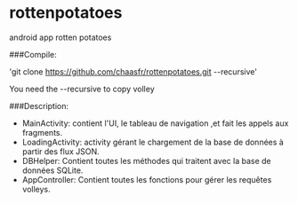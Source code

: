 # rottenpotatoes
android app rotten potatoes

###Compile:

'git clone https://github.com/chaasfr/rottenpotatoes.git --recursive'

You need the --recursive to copy volley

###Description:
- MainActivity: contient l'UI, le tableau de navigation ,et fait les appels aux fragments.
- LoadingActivity: activity gérant le chargement de la base de données à partir des flux JSON.
- DBHelper: Contient toutes les méthodes qui traitent avec la base de données SQLite.
- AppController: Contient toutes les fonctions pour gérer les requêtes volleys.
